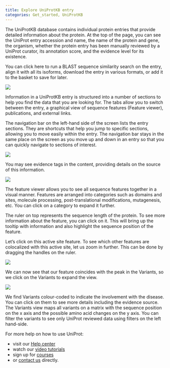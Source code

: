 ```yaml
---
title: Explore UniProtKB entry
categories: Get_started, UniProtKB
---
```

The UniProtKB database contains individual protein entries that provide detailed information about the protein. At the top of the page, you can see the UniProt entry accession and name, the name of the protein and gene, the organism, whether the protein entry has been manually reviewed by a UniProt curator, its annotation score, and the evidence level for its existence.

You can click here to run a BLAST sequence similarity search on the entry, align it with all its isoforms, download the entry in various formats, or add it to the basket to save for later.

![](https://github.com/ebi-uniprot/uniprot-manual/blob/main/images/Explore%20UniProtKB%20entry_1.png?raw=true)

Information in a UniProtKB entry is structured into a number of sections to help you find the data that you are looking for. The tabs allow you to switch between the entry, a graphical view of sequence features (Feature viewer), publications, and external links.

The navigation bar on the left-hand side of the screen lists the entry sections. They are shortcuts that help you jump to specific sections, allowing you to move easily within the entry. The navigation bar stays in the same place on the screen as you move up and down in an entry so that you can quickly navigate to sections of interest. 

![](https://github.com/ebi-uniprot/uniprot-manual/blob/main/images/Explore%20UniProtKB%20entry_2.png?raw=true)

You may see evidence tags in the content, providing details on the source of this information. 

![](https://github.com/ebi-uniprot/uniprot-manual/blob/main/images/Explore%20UniProtKB%20entry_3.png?raw=true)

The feature viewer allows you to see all sequence features together in a visual manner. Features are arranged into categories such as domains and sites, molecule processing, post-translational modifications, mutagenesis, etc. You can click on a category to expand it further. 

The ruler on top represents the sequence length of the protein. To see more information about the feature, you can click on it. This will bring up the tooltip with information and also highlight the sequence position of the feature.

Let’s click on this active site feature. To see which other features are colocalized with this active site, let us zoom in further. This can be done by dragging the handles on the ruler.

![](https://github.com/ebi-uniprot/uniprot-manual/blob/main/images/Explore%20UniProtKB%20entry_4.png?raw=true)

We can now see that our feature coincides with the peak in the Variants, so we click on the Variants to expand the view.

![](https://github.com/ebi-uniprot/uniprot-manual/blob/main/images/Explore%20UniProtKB%20entry_5a.png?raw=true)

We find Variants colour-coded to indicate the involvement with the disease. You can click on them to see more details including the evidence source. The Variants view maps all variants on a matrix with the sequence position on the x axis and the possible amino acid changes on the y axis. You can filter the variants to see only UniProt reviewed data using filters on the left hand-side. 

For more help on how to use UniProt:
* visit our [Help center](https://beta.uniprot.org/help)
* watch our [video tutorials](https://www.youtube.com/c/uniprotvideos/videos)
* sign up for [courses](https://www.ebi.ac.uk/training/search-results?query=uniprot&domain=ebiweb_training&page=1&facets=)
* or [contact us](https://www.uniprot.org/contact) directly.